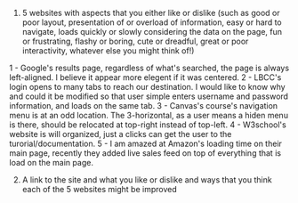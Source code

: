 1) 5 websites with aspects that you either like or dislike (such as good or poor layout, presentation of or overload of  information, easy or hard to navigate, loads quickly or slowly considering the data on the page, fun or frustrating, flashy or boring, cute or dreadful, great or poor interactivity, whatever else you might think of!)

  1 - Google's results page, regardless of what's searched, the page is always left-aligned. I believe it appear more elegent if it was centered.
  2 - LBCC's login opens to many tabs to reach our destination. I would like to know why and could it be modified so that user simple enters username and password information, and loads on the same tab.
  3 - Canvas's course's navigation menu is at an odd location. The 3-horizontal, as a user means a hiden menu is there, should be relocated at top-right instead of top-left.
  4 - W3school's website is will organized, just a clicks can get the user to the turorial/documentation.
  5 - I am amazed at Amazon's loading time on their main page, recently they added live sales feed on top of everything that is load on the main page.

2) A link to the site and what you like or dislike and ways that you think each of the 5 websites might be improved
